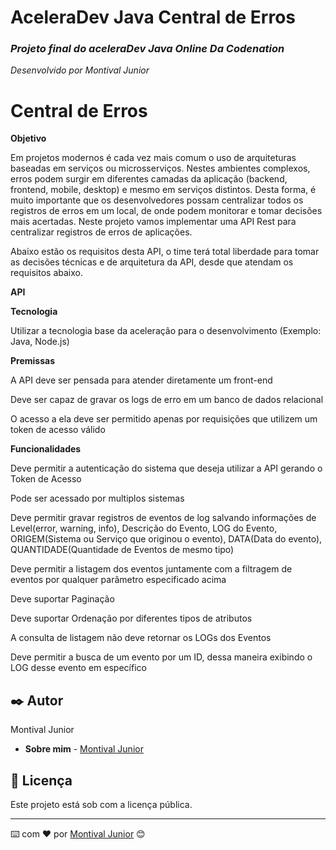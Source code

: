 # **AceleraDev Java Central de Erros**
### *Projeto final do aceleraDev Java Online Da Codenation*
*Desenvolvido por Montival Junior*


# **Central de Erros**

**Objetivo**

Em projetos modernos é cada vez mais comum o uso de arquiteturas baseadas em serviços ou microsserviços. Nestes ambientes complexos, erros podem surgir em diferentes camadas da aplicação (backend, frontend, mobile, desktop) e mesmo em serviços distintos. Desta forma, é muito importante que os desenvolvedores possam centralizar todos os registros de erros em um local, de onde podem monitorar e tomar decisões mais acertadas. Neste projeto vamos implementar uma API Rest para centralizar registros de erros de aplicações.

Abaixo estão os requisitos desta API, o time terá total liberdade para tomar as decisões técnicas e de arquitetura da API, desde que atendam os requisitos abaixo.

**API**

**Tecnologia**

Utilizar a tecnologia base da aceleração para o desenvolvimento (Exemplo: Java, Node.js)

**Premissas**

A API deve ser pensada para atender diretamente um front-end

Deve ser capaz de gravar os logs de erro em um banco de dados relacional

O acesso a ela deve ser permitido apenas por requisições que utilizem um token de acesso válido

**Funcionalidades**

Deve permitir a autenticação do sistema que deseja utilizar a API gerando o Token de Acesso

Pode ser acessado por multiplos sistemas

Deve permitir gravar registros de eventos de log salvando informações de Level(error, warning, info), Descrição do Evento, LOG do Evento, ORIGEM(Sistema ou Serviço que originou o evento), DATA(Data do evento), QUANTIDADE(Quantidade de Eventos de mesmo tipo)

Deve permitir a listagem dos eventos juntamente com a filtragem de eventos por qualquer parâmetro especificado acima

Deve suportar Paginação

Deve suportar Ordenação por diferentes tipos de atributos

A consulta de listagem não deve retornar os LOGs dos Eventos

Deve permitir a busca de um evento por um ID, dessa maneira exibindo o LOG desse evento em específico

## ✒️ Autor

Montival Junior

* **Sobre mim** -  [Montival Junior](https://monthalcantara.github.io/)


## 📄 Licença

Este projeto está sob com a licença pública.



---
⌨️ com ❤️ por [Montival Junior](/https://github.com/MonthAlcantara) 😊



